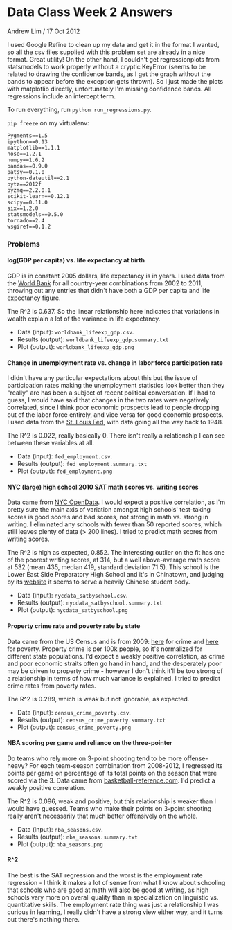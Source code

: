 
# Data Class Week 2 Answers

Andrew Lim / 17 Oct 2012

I used Google Refine to clean up my data and get it in the format I wanted, so all the csv files supplied with this problem set are already in a nice format. Great utility! On the other hand, I couldn't get regressionplots from statsmodels to work properly without a cryptic KeyError (seems to be related to drawing the confidence bands, as I get the graph without the bands to appear before the exception gets thrown). So I just made the plots with matplotlib directly, unfortunately I'm missing confidence bands. All regressions include an intercept term. 

To run everything, run `python run_regressions.py`. 

`pip freeze` on my virtualenv: 

    Pygments==1.5
    ipython==0.13
    matplotlib==1.1.1
    nose==1.2.1
    numpy==1.6.2
    pandas==0.9.0
    patsy==0.1.0
    python-dateutil==2.1
    pytz==2012f
    pyzmq==2.2.0.1
    scikit-learn==0.12.1
    scipy==0.11.0
    six==1.2.0
    statsmodels==0.5.0
    tornado==2.4
    wsgiref==0.1.2

### Problems

#### log(GDP per capita) vs. life expectancy at birth

GDP is in constant 2005 dollars, life expectancy is in years. I used data from the [World Bank](http://data.worldbank.org/) for all country-year combinations from 2002 to 2011, throwing out any entries that didn't have both a GDP per capita and life expectancy figure. 

The R^2 is 0.637. So the linear relationship here indicates that variations in wealth explain a lot of the variance in life expectancy. 

- Data (input): `worldbank_lifeexp_gdp.csv`. 
- Results (output): `worldbank_lifeexp_gdp.summary.txt`
- Plot (output): `worldbank_lifeexp_gdp.png`

#### Change in unemployment rate vs. change in labor force participation rate

I didn't have any particular expectations about this but the issue of participation rates making the unemployment statistics look better than they "really" are has been a subject of recent political conversation. If I had to guess, I would have said that changes in the two rates were negatively correlated, since I think poor economic prospects lead to people dropping out of the labor force entirely, and vice versa for good economic prospects. I used data from the [St. Louis Fed](http://research.stlouisfed.org/fred2/), with data going all the way back to 1948. 

The R^2 is 0.022, really basically 0. There isn't really a relationship I can see between these variables at all. 

- Data (input): `fed_employment.csv`. 
- Results (output): `fed_employment.summary.txt`
- Plot (output): `fed_employment.png`

#### NYC (large) high school 2010 SAT math scores vs. writing scores

Data came from [NYC OpenData](https://nycopendata.socrata.com/Education/SAT-College-Board-2010-School-Level-Results/zt9s-n5aj). I would expect a positive correlation, as I'm pretty sure the main axis of variation amongst high schools' test-taking scores is good scores and bad scores, not strong in math vs. strong in writing. I eliminated any schools with fewer than 50 reported scores, which still leaves plenty of data (> 200 lines). I tried to predict math scores from writing scores. 

The R^2 is high as expected, 0.852. The interesting outlier on the fit has one of the poorest writing scores, at 314, but a well above-average math score at 532 (mean 435, median 419, standard deviation 71.5). This school is the Lower East Side Preparatory High School and it's in Chinatown, and judging by its [website](http://www.lespnyc.com/) it seems to serve a heavily Chinese student body. 

- Data (input): `nycdata_satbyschool.csv`. 
- Results (output): `nycdata_satbyschool.summary.txt`
- Plot (output): `nycdata_satbyschool.png`

#### Property crime rate and poverty rate by state

Data came from the US Census and is from 2009: [here](http://www.census.gov/compendia/statab/cats/law_enforcement_courts_prisons/crimes_and_crime_rates.html) for crime and [here](http://www.census.gov/compendia/statab/cats/income_expenditures_poverty_wealth/income_and_poverty--state_and_local_data.html) for poverty. Property crime is per 100k people, so it's normalized for different state populations. I'd expect a weakly positive correlation, as crime and poor economic straits often go hand in hand, and the desperately poor may be driven to property crime - however I don't think it'll be too strong of a relationship in terms of how much variance is explained. I tried to predict crime rates from poverty rates. 

The R^2 is 0.289, which is weak but not ignorable, as expected. 

- Data (input): `census_crime_poverty.csv`. 
- Results (output): `census_crime_poverty.summary.txt`
- Plot (output): `census_crime_poverty.png`

#### NBA scoring per game and reliance on the three-pointer

Do teams who rely more on 3-point shooting tend to be more offense-heavy? For each team-season combination from 2008-2012, I regressed its points per game on percentage of its total points on the season that were scored via the 3. Data came from [basketball-reference.com](http://www.basketball-reference.com/). I'd predict a weakly positive correlation. 

The R^2 is 0.096, weak and positive, but this relationship is weaker than I would have guessed. Teams who make their points on 3-point shooting really aren't necessarily that much better offensively on the whole. 

- Data (input): `nba_seasons.csv`. 
- Results (output): `nba_seasons.summary.txt`
- Plot (output): `nba_seasons.png`

#### R^2

The best is the SAT regression and the worst is the employment rate regression - I think it makes a lot of sense from what I know about schooling that schools who are good at math will also be good at writing, as high schools vary more on overall quality than in specialization on linguistic vs. quantitative skills. The employment rate thing was just a relationship I was curious in learning, I really didn't have a strong view either way, and it turns out there's nothing there. 
